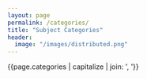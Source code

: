 ```yaml
---
layout: page
permalink: /categories/
title: "Subject Categories"
header:
  image: "/images/distributed.png"
---
```

{{page.categories | capitalize | join: ', '}}
